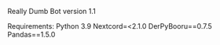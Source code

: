 Really Dumb Bot
version 1.1

Requirements:
Python 3.9
Nextcord=<2.1.0
DerPyBooru==0.7.5
Pandas==1.5.0


